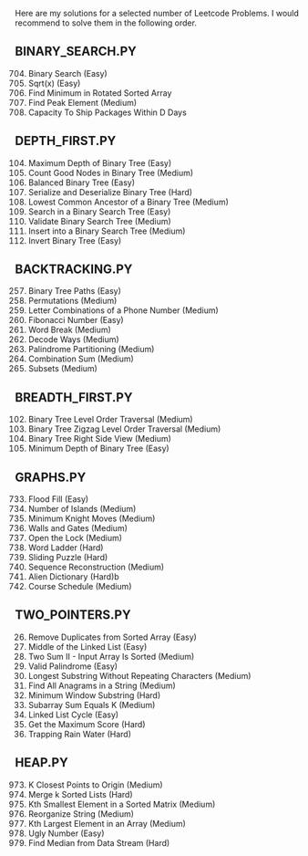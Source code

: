 Here are my solutions for a selected number of Leetcode Problems. I would recommend to solve them in the following order.

## BINARY_SEARCH.PY

704. Binary Search (Easy)
69. Sqrt(x) (Easy)
153. Find Minimum in Rotated Sorted Array
162. Find Peak Element (Medium)
1011. Capacity To Ship Packages Within D Days

## DEPTH_FIRST.PY

104. Maximum Depth of Binary Tree (Easy)
1448. Count Good Nodes in Binary Tree (Medium)
110. Balanced Binary Tree (Easy)
297. Serialize and Deserialize Binary Tree (Hard)
236. Lowest Common Ancestor of a Binary Tree (Medium)
700. Search in a Binary Search Tree (Easy)
98. Validate Binary Search Tree (Medium)
701. Insert into a Binary Search Tree (Medium)
226. Invert Binary Tree (Easy)

## BACKTRACKING.PY

257. Binary Tree Paths (Easy)
46. Permutations (Medium)
17. Letter Combinations of a Phone Number (Medium)
509. Fibonacci Number (Easy)
139. Word Break (Medium)
91. Decode Ways (Medium)
131. Palindrome Partitioning (Medium)
39. Combination Sum (Medium)
39. Subsets (Medium)

## BREADTH_FIRST.PY

102. Binary Tree Level Order Traversal (Medium)
103. Binary Tree Zigzag Level Order Traversal (Medium)
199. Binary Tree Right Side View (Medium)
111. Minimum Depth of Binary Tree (Easy)

## GRAPHS.PY

733. Flood Fill (Easy)
200. Number of Islands (Medium)
1197. Minimum Knight Moves (Medium)
286. Walls and Gates (Medium)
752. Open the Lock (Medium)
127. Word Ladder (Hard)
773. Sliding Puzzle (Hard)
444. Sequence Reconstruction (Medium)
269. Alien Dictionary (Hard)b
207. Course Schedule (Medium)

## TWO_POINTERS.PY

26. Remove Duplicates from Sorted Array (Easy)
876. Middle of the Linked List (Easy)
167. Two Sum II - Input Array Is Sorted (Medium)
125. Valid Palindrome (Easy)
3. Longest Substring Without Repeating Characters (Medium)
438. Find All Anagrams in a String (Medium)
76. Minimum Window Substring (Hard)
560. Subarray Sum Equals K (Medium)
141. Linked List Cycle (Easy)
1537. Get the Maximum Score (Hard)
42. Trapping Rain Water (Hard)

## HEAP.PY

973. K Closest Points to Origin (Medium)
23. Merge k Sorted Lists (Hard)
378. Kth Smallest Element in a Sorted Matrix (Medium)
767. Reorganize String (Medium)
215. Kth Largest Element in an Array (Medium)
263. Ugly Number (Easy)
295. Find Median from Data Stream (Hard)